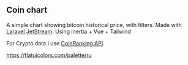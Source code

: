 ## Coin chart

A simple chart showing bitcoin historical price, with filters.
Made with [Laravel JetStream](https://jetstream.laravel.com/2.x/stacks/inertia.html).
Using inertia + Vue + Tailwind

For Crypto data I use [CoinRanking API](https://developers.coinranking.com/api).

https://flatuicolors.com/palette/ru